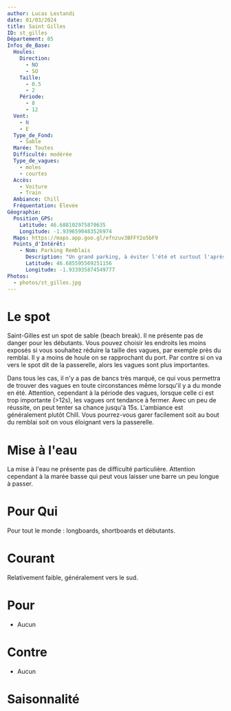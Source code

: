 ```yaml
---
author: Lucas Lestandi
date: 01/03/2024
title: Saint Gilles
ID: st_gilles
Département: 85
Infos_de_Base:
  Houles:
    Direction:
      - NO
      - SO
    Taille:
      - 0.5
      - 2
    Période:
      - 8
      - 12
  Vent:
    - N
    - E
  Type_de_Fond:
    - Sable
  Marée: Toutes
  Difficulté: modérée
  Type_de_vagues:
    - moles
    - courtes
  Accès:
    - Voiture
    - Train
  Ambiance: Chill
  Fréquentation: Élevée
Géographie:
  Position_GPS:
    Latitude: 46.688102975870635
    Longitude: -1.9396590483526974
  Maps: https://maps.app.goo.gl/efnzuv3BFFY2o5bF9
  Points_d'Intérêt:
    - Nom: Parking Remblais
      Description: "Un grand parking, à éviter l'été et surtout l'après midi. Toilettes au bout du remblais"
      Latitude: 46.685595569251156
      Longitude: -1.933935874549777
Photos:
  - photos/st_gilles.jpg
---
```


# Le spot
Saint-Gilles est un spot de sable (beach break). Il ne présente pas de danger pour les débutants. Vous pouvez choisir les endroits les moins exposés si vous souhaitez réduire la taille des vagues, par exemple près du remblai. Il y a moins de houle on se rapprochant du port. Par contre si on va vers le spot dit de la passerelle, alors les vagues sont plus importantes.

Dans tous les cas, il n'y a pas de bancs très marqué, ce qui vous permettra de trouver des vagues en toute circonstances même lorsqu'il y a du monde en été. Attention, cependant à la période des vagues, lorsque celle ci est trop importante (>12s), les vagues ont tendance à fermer. Avec un peu de réussite, on peut tenter sa chance jusqu'à 15s. L'ambiance est généralement plutôt Chill. Vous pourrez-vous garer facilement soit au bout du remblai soit on vous éloignant vers la passerelle.

# Mise à l'eau

La mise à l'eau ne présente pas de difficulté particulière. Attention cependant à la marée basse qui peut vous laisser une barre un peu longue à passer.

# Pour Qui
Pour tout le monde : longboards, shortboards et débutants.

# Courant
Relativement faible, généralement vers le sud.

# Pour
- Aucun

# Contre
- Aucun

# Saisonnalité